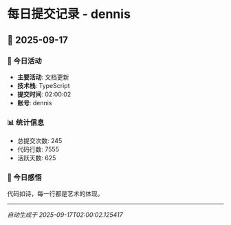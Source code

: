 # 每日提交记录 - dennis

## 📅 2025-09-17

### 🎯 今日活动
- **主要活动**: 文档更新
- **技术栈**: TypeScript
- **提交时间**: 02:00:02
- **账号**: dennis

### 📊 统计信息
- 总提交次数: 245
- 代码行数: 7555
- 活跃天数: 625

### 💭 今日感悟
代码如诗，每一行都是艺术的体现。

---
*自动生成于 2025-09-17T02:00:02.125417*
